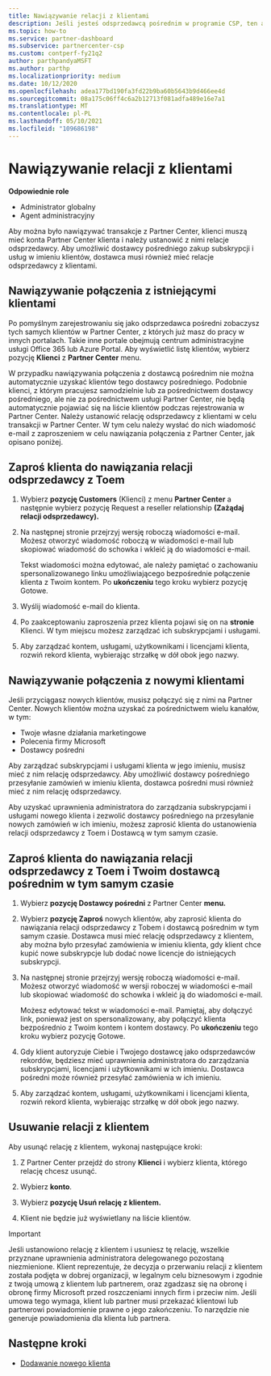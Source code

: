```yaml
---
title: Nawiązywanie relacji z klientami
description: Jeśli jesteś odsprzedawcą pośrednim w programie CSP, ten artykuł pomoże Ci nawiązać połączenie z nowymi i istniejącymi klientami.
ms.topic: how-to
ms.service: partner-dashboard
ms.subservice: partnercenter-csp
ms.custom: contperf-fy21q2
author: parthpandyaMSFT
ms.author: parthp
ms.localizationpriority: medium
ms.date: 10/12/2020
ms.openlocfilehash: adea177bd190fa3fd22b9ba60b5643b9d466ee4d
ms.sourcegitcommit: 08a175c06ff4c6a2b12713f081adfa489e16e7a1
ms.translationtype: MT
ms.contentlocale: pl-PL
ms.lasthandoff: 05/10/2021
ms.locfileid: "109686198"
---
```

# <a name="connect-with-customers"></a>Nawiązywanie relacji z klientami


**Odpowiednie role**

- Administrator globalny
- Agent administracyjny


Aby można było nawiązywać transakcje z Partner Center, klienci muszą mieć konta Partner Center klienta i należy ustanowić z nimi relacje odsprzedawcy. Aby umożliwić dostawcy pośredniego zakup subskrypcji i usług w imieniu klientów, dostawca musi również mieć relacje odsprzedawcy z klientami.

## <a name="connect-with-existing-customers"></a>Nawiązywanie połączenia z istniejącymi klientami

Po pomyślnym zarejestrowaniu się jako odsprzedawca pośredni zobaczysz tych samych klientów w Partner Center, z których już masz do pracy w innych portalach. Takie inne portale obejmują centrum administracyjne usługi Office 365 lub Azure Portal. Aby wyświetlić listę klientów, wybierz pozycję **Klienci** z **Partner Center** menu.

W przypadku nawiązywania połączenia z dostawcą pośrednim nie można automatycznie uzyskać klientów tego dostawcy pośredniego. Podobnie klienci, z którym pracujesz samodzielnie lub za pośrednictwem dostawcy pośredniego, ale nie za pośrednictwem usługi Partner Center, nie będą automatycznie pojawiać się na liście klientów podczas rejestrowania w Partner Center. Należy ustanowić relację odsprzedawcy z klientami w celu transakcji w Partner Center.  W tym celu należy wysłać do nich wiadomość e-mail z zaproszeniem w celu nawiązania połączenia z Partner Center, jak opisano poniżej.

## <a name="invite-a-customer-to-establish-a-reseller-relationship-with-you"></a>Zaproś klienta do nawiązania relacji odsprzedawcy z Toem

1. Wybierz **pozycję Customers** (Klienci) z menu **Partner Center** a następnie wybierz pozycję Request a reseller relationship **(Zażądaj relacji odsprzedawcy).**

2. Na następnej stronie przejrzyj wersję roboczą wiadomości e-mail. Możesz otworzyć wiadomość roboczą w wiadomości e-mail lub skopiować wiadomość do schowka i wkleić ją do wiadomości e-mail.

   Tekst wiadomości można edytować, ale należy pamiętać o zachowaniu spersonalizowanego linku umożliwiającego bezpośrednie połączenie klienta z Twoim kontem. Po **ukończeniu** tego kroku wybierz pozycję Gotowe.

3. Wyślij wiadomość e-mail do klienta.

4. Po zaakceptowaniu zaproszenia przez klienta pojawi się on na **stronie** Klienci. W tym miejscu możesz zarządzać ich subskrypcjami i usługami.

5. Aby zarządzać kontem, usługami, użytkownikami i licencjami klienta, rozwiń rekord klienta, wybierając strzałkę w dół obok jego nazwy.

## <a name="connect-with-new-customers"></a>Nawiązywanie połączenia z nowymi klientami

Jeśli przyciągasz nowych klientów, musisz połączyć się z nimi na Partner Center. Nowych klientów można uzyskać za pośrednictwem wielu kanałów, w tym:

- Twoje własne działania marketingowe
- Polecenia firmy Microsoft
- Dostawcy pośredni

Aby zarządzać subskrypcjami i usługami klienta w jego imieniu, musisz mieć z nim relację odsprzedawcy. Aby umożliwić dostawcy pośredniego przesyłanie zamówień w imieniu klienta, dostawca pośredni musi również mieć z nim relację odsprzedawcy.

Aby uzyskać uprawnienia administratora do zarządzania subskrypcjami  i usługami nowego klienta i zezwolić dostawcy pośredniego na przesyłanie nowych zamówień w ich imieniu, możesz zaprosić klienta do ustanowienia relacji odsprzedawcy z Toem i Dostawcą w tym samym czasie.

## <a name="invite-a-customer-to-establish-a-reseller-relationship-with-you-and-your-indirect-provider-at-the-same-time"></a>Zaproś klienta do nawiązania relacji odsprzedawcy z Toem i Twoim dostawcą pośrednim w tym samym czasie

1. Wybierz **pozycję Dostawcy pośredni** z Partner Center **menu.**

2. Wybierz **pozycję Zaproś** nowych klientów, aby zaprosić klienta do nawiązania relacji odsprzedawcy z Tobem i dostawcą pośrednim w tym samym czasie. Dostawca musi mieć relację odsprzedawcy z klientem, aby można było przesyłać zamówienia w imieniu klienta, gdy klient chce kupić nowe subskrypcje lub dodać nowe licencje do istniejących subskrypcji.

3. Na następnej stronie przejrzyj wersję roboczą wiadomości e-mail. Możesz otworzyć wiadomość w wersji roboczej w wiadomości e-mail lub skopiować wiadomość do schowka i wkleić ją do wiadomości e-mail.

   Możesz edytować tekst w wiadomości e-mail. Pamiętaj, aby dołączyć link, ponieważ jest on spersonalizowany, aby połączyć klienta bezpośrednio z Twoim kontem i kontem dostawcy. Po **ukończeniu** tego kroku wybierz pozycję Gotowe.

4. Gdy klient autoryzuje Ciebie i Twojego dostawcę jako odsprzedawców rekordów, będziesz mieć uprawnienia administratora do zarządzania subskrypcjami, licencjami i użytkownikami w ich imieniu. Dostawca pośredni może również przesyłać zamówienia w ich imieniu.

5. Aby zarządzać kontem, usługami, użytkownikami i licencjami klienta, rozwiń rekord klienta, wybierając strzałkę w dół obok jego nazwy.

## <a name="remove-a-relationship-with-a-customer"></a>Usuwanie relacji z klientem

Aby usunąć relację z klientem, wykonaj następujące kroki:

1.  Z Partner Center przejdź do strony **Klienci** i wybierz klienta, którego relację chcesz usunąć.

2.  Wybierz **konto**.

3.  Wybierz **pozycję Usuń relację z klientem.**

4.  Klient nie będzie już wyświetlany na liście klientów.

>[!IMPORTANT]
>Jeśli ustanowiono relację z klientem i usuniesz tę relację, wszelkie przyznane uprawnienia administratora delegowanego pozostaną niezmienione.
>Klient reprezentuje, że decyzja o przerwaniu relacji z klientem została podjęta w dobrej organizacji, w legalnym celu biznesowym i zgodnie z twoją umową z klientem lub partnerem, oraz zgadzasz się na obronę i obronę firmy Microsoft przed roszczeniami innych firm i przeciw nim.
>Jeśli umowa tego wymaga, klient lub partner musi przekazać klientowi lub partnerowi powiadomienie prawne o jego zakończeniu. To narzędzie nie generuje powiadomienia dla klienta lub partnera.

## <a name="next-steps"></a>Następne kroki

- [Dodawanie nowego klienta](add-a-new-customer.md)
